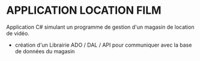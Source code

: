 ﻿<h1>APPLICATION LOCATION FILM</h1>

Application C# simulant un programme de gestion d'un magasin de location de vidéo.

- création d'un Librairie ADO / DAL / API pour communiquer avec la base de données du magasin
